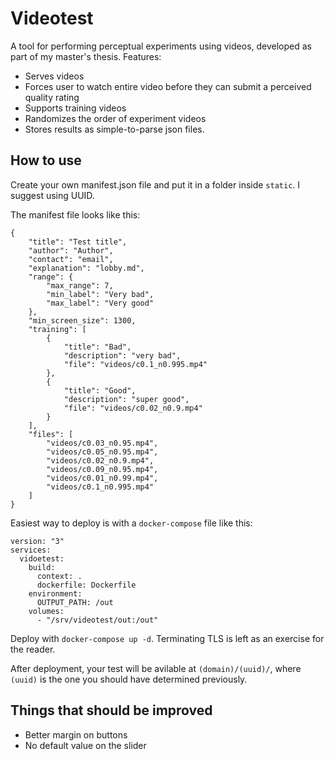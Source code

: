 # Videotest

A tool for performing perceptual experiments using videos, developed as part of my master's thesis. Features:

 * Serves videos
 * Forces user to watch entire video before they can submit a perceived quality rating
 * Supports training videos
 * Randomizes the order of experiment videos
 * Stores results as simple-to-parse json files.

## How to use

Create your own manifest.json file and put it in a folder inside `static`. I suggest using UUID.

The manifest file looks like this:

```
{
    "title": "Test title",
    "author": "Author",
    "contact": "email",
    "explanation": "lobby.md",
    "range": {
        "max_range": 7,
        "min_label": "Very bad",
        "max_label": "Very good"
    },
    "min_screen_size": 1300,
    "training": [
        {
            "title": "Bad",
            "description": "very bad",
            "file": "videos/c0.1_n0.995.mp4"
        },
        {
            "title": "Good",
            "description": "super good",
            "file": "videos/c0.02_n0.9.mp4"
        }
    ],
    "files": [
        "videos/c0.03_n0.95.mp4",
        "videos/c0.05_n0.95.mp4",
        "videos/c0.02_n0.9.mp4",
        "videos/c0.09_n0.95.mp4",
        "videos/c0.01_n0.99.mp4",
        "videos/c0.1_n0.995.mp4"
    ]
}
```

Easiest way to deploy is with a `docker-compose` file like this:

```
version: "3"
services:
  vidoetest:
    build:
      context: .
      dockerfile: Dockerfile
    environment:
      OUTPUT_PATH: /out
    volumes:
      - "/srv/videotest/out:/out"
```

Deploy with `docker-compose up -d`. Terminating TLS is left as an exercise for the reader.

After deployment, your test will be avilable at `(domain)/(uuid)/`, where `(uuid)` is the one you should have determined previously.

## Things that should be improved

 * Better margin on buttons
 * No default value on the slider
